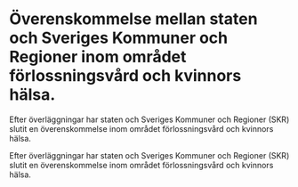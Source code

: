 # Överenskommelse mellan staten och Sveriges Kommuner och Regioner inom området förlossningsvård och kvinnors hälsa.

Efter överläggningar har staten och Sveriges Kommuner och Regioner (SKR) slutit en överenskommelse inom området förlossningsvård och kvinnors hälsa.

Efter överläggningar har staten och Sveriges Kommuner och Regioner (SKR) slutit en överenskommelse inom området förlossningsvård och kvinnors hälsa.
